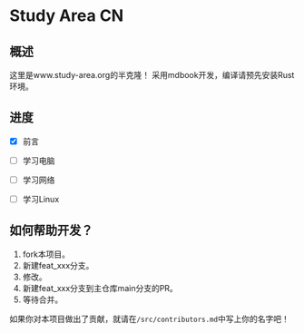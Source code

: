 # Study Area CN
## 概述
这里是www.study-area.org的半克隆！
采用mdbook开发，编译请预先安装Rust环境。

## 进度
- [X] 前言

- [ ] 学习电脑

- [ ] 学习网络

- [ ] 学习Linux

## 如何帮助开发？
1. fork本项目。
2. 新建feat_xxx分支。
3. 修改。
4. 新建feat_xxx分支到主仓库main分支的PR。
5. 等待合并。

如果你对本项目做出了贡献，就请在`/src/contributors.md`中写上你的名字吧！